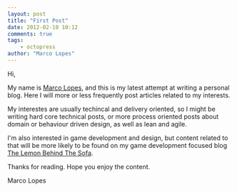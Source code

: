 ```yaml
---
layout: post
title: "First Post"
date: 2012-02-10 10:12
comments: true
tags:
    - octopress
author: "Marco Lopes"
---
```


Hi,

My name is [Marco Lopes](http://mlop.es/), and this is my latest attempt at writing a personal
blog. Here I will more or less frequently post articles related to my
interests.

My interestes are usually techincal and delivery oriented, so I might be
writing hard core technical posts, or more process oriented posts about domain
or behaviour driven design, as well as lean and agile.

I'm also interested in game development and design, but content related to
that will be more likely to be found on my game development focused blog
[The Lemon Behind The Sofa](http://thelemonbehindthesofa.com/).

Thanks for reading. Hope you enjoy the content.

Marco Lopes

